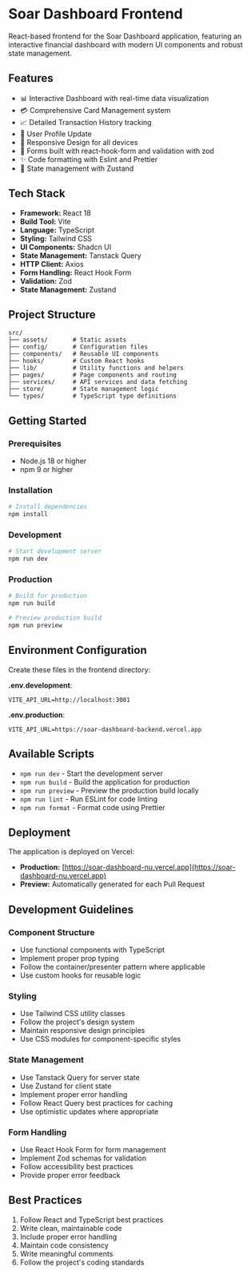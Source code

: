 # Soar Dashboard Frontend

React-based frontend for the Soar Dashboard application, featuring an interactive financial dashboard with modern UI components and robust state management.

## Features

- 📊 Interactive Dashboard with real-time data visualization
- 💳 Comprehensive Card Management system
- 📈 Detailed Transaction History tracking
- 👤 User Profile Update
- 📱 Responsive Design for all devices
- 💌 Forms built with react-hook-form and validation with zod
- ✨ Code formatting with Eslint and Prettier
- 🧸 State management with Zustand

## Tech Stack

- **Framework:** React 18
- **Build Tool:** Vite
- **Language:** TypeScript
- **Styling:** Tailwind CSS
- **UI Components:** Shadcn UI
- **State Management:** Tanstack Query
- **HTTP Client:** Axios
- **Form Handling:** React Hook Form
- **Validation:** Zod
- **State Management:** Zustand

## Project Structure

```
src/
├── assets/       # Static assets
├── config/       # Configuration files
├── components/   # Reusable UI components
├── hooks/        # Custom React hooks
├── lib/          # Utility functions and helpers
├── pages/        # Page components and routing
├── services/     # API services and data fetching
├── store/        # State management logic
└── types/        # TypeScript type definitions
```

## Getting Started

### Prerequisites

- Node.js 18 or higher
- npm 9 or higher

### Installation

```bash
# Install dependencies
npm install
```

### Development

```bash
# Start development server
npm run dev
```

### Production

```bash
# Build for production
npm run build

# Preview production build
npm run preview
```

## Environment Configuration

Create these files in the frontend directory:

**.env.development**:
```env
VITE_API_URL=http://localhost:3001
```

**.env.production**:
```env
VITE_API_URL=https://soar-dashboard-backend.vercel.app
```

## Available Scripts

- `npm run dev` - Start the development server
- `npm run build` - Build the application for production
- `npm run preview` - Preview the production build locally
- `npm run lint` - Run ESLint for code linting
- `npm run format` - Format code using Prettier

## Deployment

The application is deployed on Vercel:

- **Production:** [https://soar-dashboard-nu.vercel.app](https://soar-dashboard-nu.vercel.app)
- **Preview:** Automatically generated for each Pull Request

## Development Guidelines

### Component Structure

- Use functional components with TypeScript
- Implement proper prop typing
- Follow the container/presenter pattern where applicable
- Use custom hooks for reusable logic

### Styling

- Use Tailwind CSS utility classes
- Follow the project's design system
- Maintain responsive design principles
- Use CSS modules for component-specific styles

### State Management

- Use Tanstack Query for server state
- Use Zustand for client state
- Implement proper error handling
- Follow React Query best practices for caching
- Use optimistic updates where appropriate

### Form Handling

- Use React Hook Form for form management
- Implement Zod schemas for validation
- Follow accessibility best practices
- Provide proper error feedback

## Best Practices

1. Follow React and TypeScript best practices
2. Write clean, maintainable code
3. Include proper error handling
4. Maintain code consistency
5. Write meaningful comments
6. Follow the project's coding standards